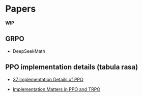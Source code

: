 # Papers

**WIP**

## GRPO

- DeepSeekMath

## PPO implementation details (tabula rasa)

- [37 Implementation Details of PPO](https://iclr-blog-track.github.io/2022/03/25/ppo-implementation-details/)

- [Implementation Matters in PPO and TRPO](https://arxiv.org/abs/2005.12729)
